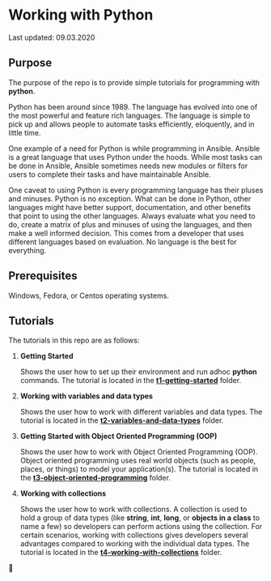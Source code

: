 # Working with Python

Last updated: 09.03.2020

## Purpose

The purpose of the repo is to provide simple tutorials 
for programming with **python**.

Python has been around since 1989. The language has evolved into one of the 
most powerful and feature rich languages.  The language is simple to pick up 
and allows people to automate tasks efficiently, eloquently, 
and in little time.

One example of a need for Python is while programming in Ansible.
Ansible is a great language that uses Python under the hoods.  While most tasks 
can be done in Ansible, Ansible sometimes needs new modules or filters for users
to complete their tasks and have maintainable Ansible.

One caveat to using Python is every programming language has
their pluses and minuses.  Python is no exception.  What can be done in Python, 
other languages might have better support, documentation, and other benefits 
that point to using the other languages.  Always evaluate what you need to do, 
create a matrix of plus and minuses of using the languages, and then make a 
well informed decision.  This comes from a developer that uses different languages 
based on evaluation.  No language is the best for everything.

## Prerequisites

Windows, Fedora, or Centos operating systems.

## Tutorials

The tutorials in this repo are as follows:

1. **Getting Started**

    Shows the user how to set up their environment
    and run adhoc **python** commands.  The tutorial is located in the
    [**t1-getting-started**](./t1-getting-started) folder.

1. **Working with variables and data types**

    Shows the user how to work with different variables and data types.
    The tutorial is located in the [**t2-variables-and-data-types**](./t2-variables-and-data-types) folder.

1. **Getting Started with Object Oriented Programming (OOP)**

   Shows the user how to work with Object Oriented Programming (OOP).  Object oriented programming uses
   real world objects (such as people, places, or things) to model your application(s).  The tutorial
   is located in the [**t3-object-oriented-programming**](./t3-object-oriented-programming) folder.

1. **Working with collections**

   Shows the user how to work with collections.  A collection is used to hold a group of data types (like
   **string**, **int**, **long**, or **objects in a class** to name a few) so developers can perform
   actions using the collection.  For certain scenarios, working with collections gives developers
   several advantages compared to working with the individual data types.
   The tutorial is located in the [**t4-working-with-collections**](./t4-working-with-collections) folder.

:construction:
